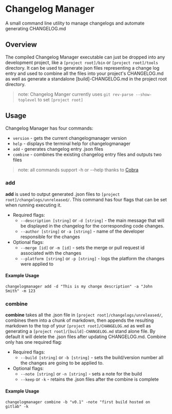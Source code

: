 # Changelog Manager
A small command line utility to manage changelogs and automate generating CHANGELOG.md

## Overview

The compiled Changelog Manager executable can just be dropped into any development project, like a `[project root]/bin` or `[project root]/tools` directory.  It can be used to generate json files representing a change log entry and used to combine all the files into your project's CHANGELOG.md as well as generate a standalone [build]-CHANGELOG.md in the project root directory.

> note: Changelog Manger currently uses `git rev-parse --show-toplevel` to set `[project root]`

## Usage

Changelog Manager has four commands:
 * `version` - gets the current changelogmanager version
 * `help` - displays the terminal help for changelogmanager
 * `add` - generates changelog entry .json files
 * `combine` - combines the existing changelog entry files and outputs two files
> note: all commands support -h or --help thanks to [Cobra](https://github.com/spf13/cobra)
 
### add
**add** is used to output generated .json files to `[project root]/changelogs/unreleased/`.  This command has four flags that can be set when running executing it.
* Required flags:
    * `--description [string]` or `-d [string]` - the main message that will be displayed in the changelog for the corresponding code changes.
    * `--author [string]` or `-a [string]` - name of the developer responsible for the changes
* Optional flags:
    * `--merge [id]` or `-m [id]` - sets the merge or pull request id associated with the changes
    * `--platform [string]` or `-p [string]` - logs the platform the changes were applied to
    
#### Example Usage
`changelogmanager add -d "This is my change description" -a "John Smith" -m 123`

### combine
**combine** takes all the .json file in `[project root]/changelogs/unreleased/`, combines them into a chunk of markdown, then appends the resulting markdown to the top of your `[project root]/CHANGELOG.md` as well as generating a `[project root]/[build]-CHANGELOG.md` stand alone file.  By default it will delete the .json files after updating CHANGELOG.md. Combine only has one required flag:
* Required flags:
    * `--build [string]` or `-b [string]` - sets the build/version number all the changes are going to be applied to.
* Optional flags:
    * `--note [string]` or `-n [string]` - sets a note for the build
    * `--keep` or `-k` - retains the .json files after the combine is complete
    
#### Example Usage
`changelogmanager combine -b "v0.1" -note "first build hosted on gitlab" -k`
